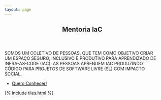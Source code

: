 ```yaml
---
layout: page
---
```


<!-- Banner -->
<section id="banner" class="major">
  <div class="inner">
    <header class="major">
      <h1>Mentoria IaC</h1>
    </header>
    <div class="content">
      <p style="text-transform: uppercase;">
        Somos um coletivo de pessoas, que tem como objetivo criar um espaço seguro, inclusivo e produtivo para aprendizado de infra-as-code (IaC). As pessoas aprendem IaC produzindo código para projetos de software livre (SL) com impacto social.
      </p>
      <ul class="actions">
        <li><a href="#one" class="button next scrolly">Quero Conhecer!</a></li>
      </ul>
    </div>
  </div>
</section>
  
<!-- Main -->
<div id="main">
  {% include tiles.html %} 
</div>
